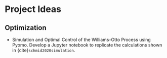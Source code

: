 # Project Ideas



## Optimization

* Simulation and Optimal Control of the Williams-Otto Process using Pyomo. Develop a Jupyter notebook to replicate the calculations shown in {cite}`schmid2020simulation`. 